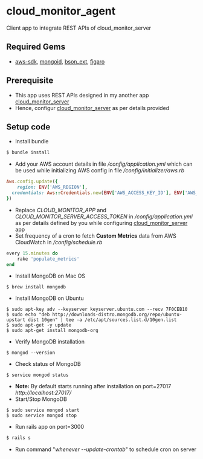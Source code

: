# cloud_monitor_agent
Client app to integrate REST APIs of cloud_monitor_server 

## Required Gems

- [aws-sdk](https://rubygems.org/gems/aws-sdk), [mongoid](https://rubygems.org/gems/mongoid), [bson_ext](https://rubygems.org/gems/bson_ext), [figaro](https://rubygems.org/gems/figaro)

## Prerequisite

- This app uses REST APIs designed in my another app [cloud_monitor_server](https://github.com/rutisyrz/cloud_monitor_server)
- Hence, configur [cloud_monitor_server](https://github.com/rutisyrz/cloud_monitor_server) as per details provided

## Setup code

- Install bundle
```ruby
$ bundle install
```
- Add your AWS account details in file */config/application.yml* which can be used while initializing AWS config in file */config/initializer/aws.rb*
```ruby
Aws.config.update({
	region: ENV['AWS_REGION'],
  credentials: Aws::Credentials.new(ENV['AWS_ACCESS_KEY_ID'], ENV['AWS_SECRET_ACCESS_KEY'])
})
```
- Replace *CLOUD_MONITOR_APP* and *CLOUD_MONITOR_SERVER_ACCESS_TOKEN* in */config/application.yml* as per details defined by you while configuring [cloud_monitor_server](https://github.com/rutisyrz/cloud_monitor_server) app
- Set frequency of a cron to fetch **Custom Metrics** data from AWS CloudWatch in */config/schedule.rb*
```ruby
every 15.minutes do 
	rake 'populate_metrics'
end
```
- Install MongoDB on Mac OS
```shell
$ brew install mongodb
```
- Install MongoDB on Ubuntu
```shell
$ sudo apt-key adv --keyserver keyserver.ubuntu.com --recv 7F0CEB10
$ sudo echo "deb http://downloads-distro.mongodb.org/repo/ubuntu-upstart dist 10gen" | tee -a /etc/apt/sources.list.d/10gen.list
$ sudo apt-get -y update
$ sudo apt-get install mongodb-org
```
- Verify MongoDB installation 
```shell
$ mongod --version
```
- Check status of MongoDB
```shell
$ service mongod status
```
- **Note:** By default starts running after installation on port=27017 *http://localhost:27017/*
- Start/Stop MongoDB
```shell
$ sudo service mongod start
$ sudo service mongod stop
```
- Run rails app on port=3000
```ruby
$ rails s
```
- Run command "*whenever --update-crontab*" to schedule cron on server


